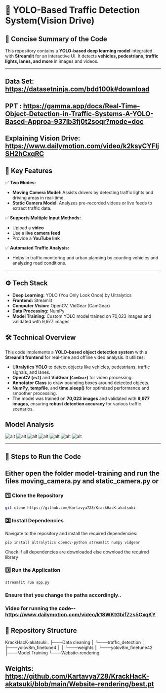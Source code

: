 # 🚦 YOLO-Based Traffic Detection System(Vision Drive)

## 📌 Concise Summary of the Code
This repository contains a **YOLO-based deep learning model** integrated with **Streamlit** for an interactive UI. It detects **vehicles, pedestrians, traffic lights, lanes, and more** in images and videos.

---
## Data Set: https://datasetninja.com/bdd100k#download
## PPT : https://gamma.app/docs/Real-Time-Object-Detection-in-Traffic-Systems-A-YOLO-Based-Approa-937lb3fj0t2soqr?mode=doc
## Explaining Vision Drive: https://www.dailymotion.com/video/k2ksyCYFIjSH2hCxqRC
## 🔑 Key Features

✅ **Two Modes:**  
- **Moving Camera Model**: Assists drivers by detecting traffic lights and driving areas in real-time.  
- **Static Camera Model**: Analyzes pre-recorded videos or live feeds to extract traffic data.  

✅ **Supports Multiple Input Methods:**  
- Upload a **video**  
- Use a **live camera feed**  
- Provide a **YouTube link**  

✅ **Automated Traffic Analysis:**  
- Helps in traffic monitoring and urban planning by counting vehicles and analyzing road conditions.  

---
## ⚙️ Tech Stack
- **Deep Learning:** YOLO (You Only Look Once) by Ultralytics  
- **Frontend:** Streamlit   
- **Computer Vision:** OpenCV, VidGear (CamGear)  
- **Data Processing:** NumPy  
- **Model Training:** Custom YOLO model trained on 70,023 images and validated with 9,977 images  

## 🛠 Technical Overview
This code implements a **YOLO-based object detection system** with a **Streamlit frontend** for real-time and offline video analysis. It utilizes:

- **Ultralytics YOLO** to detect objects like vehicles, pedestrians, traffic signals, and lanes.  
- **OpenCV (`cv2`)** and **VidGear (`CamGear`)** for video processing.  
- **Annotator Class** to draw bounding boxes around detected objects.  
- **NumPy**, **tempfile**, and **time.sleep()** for optimized performance and smoother processing.  
- The model was trained on **70,023 images** and validated with **9,977 images**, ensuring **robust detection accuracy** for various traffic scenarios.  

## Model Analysis
![alt](https://github.com/Kartavya728/KrackHacK-akatsuki/blob/main/Data%20cleaning/traffic_detection/yolov8m_finetune4/F1_curve.png)
![alt](https://github.com/Kartavya728/KrackHacK-akatsuki/blob/main/Data%20cleaning/traffic_detection/yolov8m_finetune4/PR_curve.png)
![alt](https://github.com/Kartavya728/KrackHacK-akatsuki/blob/main/Data%20cleaning/traffic_detection/yolov8m_finetune4/P_curve.png)
![alt](https://github.com/Kartavya728/KrackHacK-akatsuki/blob/main/Data%20cleaning/traffic_detection/yolov8m_finetune4/R_curve.png)
![alt](https://github.com/Kartavya728/KrackHacK-akatsuki/blob/main/Data%20cleaning/traffic_detection/yolov8m_finetune4/confusion_matrix.px)
![alt](https://github.com/Kartavya728/KrackHacK-akatsuki/blob/main/Data%20cleaning/traffic_detection/yolov8m_finetune4/confusion_matrix_normalized.png)
![alt](https://github.com/Kartavya728/KrackHacK-akatsuki/blob/main/Data%20cleaning/traffic_detection/yolov8m_finetune4/results.png)

---

## 🚀 Steps to Run the Code
## Either open the folder model-training and run the files moving_camera.py and static_camera.py or 
### 1️⃣ Clone the Repository
```bash
git clone https://github.com/Kartavya728/KrackHacK-akatsuki
```
### 2️⃣ Install Dependencies
Navigate to the repository and install the required dependencies:
```bash 
pip install ultralytics opencv-python streamlit numpy vidgear
```
Check if all dependencies are downloaded else download the required library
### 3️⃣ Run the Application
```bash
streamlit run app.py
```
### Ensure that you change the paths accordingly..
### Video for running the code-- https://www.dailymotion.com/video/k1SWKtGbifZzs5CxqKY
## 📁 Repository Structure
KrackHacK-akatsuki:.
├───Data cleaning
│   └───traffic_detection
│       ├───yolov8m_finetune4
│       │   └───weights
│       └───yolov8m_finetune42
├───Model Training
└───Website-rendering
## Weights: https://github.com/Kartavya728/KrackHacK-akatsuki/blob/main/Website-rendering/best.pt
